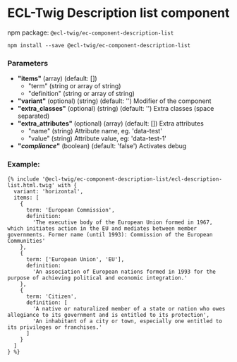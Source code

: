 # ECL-Twig Description list component

npm package: `@ecl-twig/ec-component-description-list`

```shell
npm install --save @ecl-twig/ec-component-description-list
```

### Parameters

- **"items"** (array) (default: [])
  - "term" (string or array of string)
  - "definition" (string or array of string)
- **"variant"** (optional) (string) (default: '') Modifier of the component
- **"extra_classes"** (optional) (string) (default: '') Extra classes (space separated)
- **"extra_attributes"** (optional) (array) (default: []) Extra attributes
  - "name" (string) Attribute name, eg. 'data-test'
  - "value" (string) Attribute value, eg: 'data-test-1'
- **"_compliance_"** (boolean) (default: 'false') Activates debug

### Example:

<!-- prettier-ignore -->
```twig
{% include '@ecl-twig/ec-component-description-list/ecl-description-list.html.twig' with { 
  variant: 'horizontal',
  items: [
    { 
      term: 'European Commission', 
      definition: 
        'The executive body of the European Union formed in 1967, which initiates action in the EU and mediates between member governments. Former name (until 1993): Commission of the European Communities' 
    }, 
    { 
      term: ['European Union', 'EU'], 
      definition: 
        'An association of European nations formed in 1993 for the purpose of achieving political and economic integration.' 
    }, 
    { 
      term: 'Citizen', 
      definition: [ 
        'A native or naturalized member of a state or nation who owes allegiance to its government and is entitled to its protection', 
        'An inhabitant of a city or town, especially one entitled to its privileges or franchises.' 
      ] 
    } 
  ] 
} %}
```
